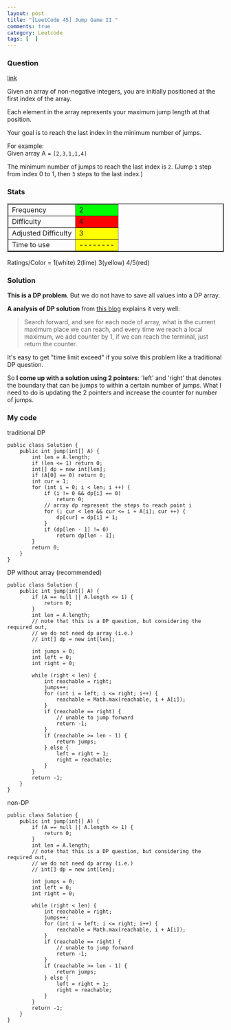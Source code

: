 ```yaml
---
layout: post
title: "[LeetCode 45] Jump Game II "
comments: true
category: Leetcode
tags: [  ]
---
```


### Question 

[link](http://oj.leetcode.com/problems/jump-game-ii/)

<div class="question-content">
<p></p><p>
Given an array of non-negative integers, you are initially positioned at the first index of the array.
</p>
<p>
Each element in the array represents your maximum jump length at that position. 
</p>
<p>
Your goal is to reach the last index in the minimum number of jumps.
</p>

<p>
For example:<br>
Given array A = <code>[2,3,1,1,4]</code>
</p>
<p>
The minimum number of jumps to reach the last index is <code>2</code>. (Jump <code>1</code> step from index 0 to 1, then <code>3</code> steps to the last index.)
</p><p></p>
</div>

### Stats

<table border="2">
	<tr>
		<td>Frequency</td>
		<td bgcolor="lime">2</td>
	</tr>
	<tr>
		<td>Difficulty</td>
		<td bgcolor="red">4</td>
	</tr>
	<tr>
		<td>Adjusted Difficulty</td>
		<td bgcolor="yellow">3</td>
	</tr>
	<tr>
		<td>Time to use</td>
		<td bgcolor="yellow">--------</td>
	</tr>
</table>

Ratings/Color = 1(white) 2(lime) 3(yellow) 4/5(red)

### Solution

__This is a DP problem__. But we do not have to save all values into a DP array. 

__A analysis of DP solution__ from [this blog](http://eric-yuan.me/leetcode-jump-game-ii/) explains it very well: 

> Search forward, and see for each node of array, what is the current maximum place we can reach, and every time we reach a local maximum, we add counter by 1, if we can reach the terminal, just return the counter.

It's easy to get "time limit exceed" if you solve this problem like a traditional DP question. 

So __I come up with a solution using 2 pointers__: 'left' and 'right' that denotes the boundary that can be jumps to within a certain number of jumps. What I need to do is updating the 2 pointers and increase the counter for number of jumps. 

### My code 

traditional DP

    public class Solution {
        public int jump(int[] A) {
            int len = A.length;
            if (len <= 1) return 0;
            int[] dp = new int[len];
            if (A[0] == 0) return 0;
            int cur = 1;
            for (int i = 0; i < len; i ++) {
                if (i != 0 && dp[i] == 0) 
                    return 0;
                // array dp represent the steps to reach point i
                for (; cur < len && cur <= i + A[i]; cur ++) {
                    dp[cur] = dp[i] + 1;
                }
                if (dp[len - 1] != 0) 
                    return dp[len - 1];
            }
            return 0;
        }
    }

DP without array (recommended)

	public class Solution {
	    public int jump(int[] A) {
	        if (A == null || A.length <= 1) {
	            return 0;
	        }
	        int len = A.length;
	        // note that this is a DP question, but considering the required out, 
	        // we do not need dp array (i.e.) 
	        // int[] dp = new int[len];
	        
	        int jumps = 0;
	        int left = 0;
	        int right = 0;
	        
	        while (right < len) {
	            int reachable = right;
	            jumps++;
	            for (int i = left; i <= right; i++) {
	                reachable = Math.max(reachable, i + A[i]);
	            }
	            if (reachable == right) {
	                // unable to jump forward
	                return -1;
	            }
	            if (reachable >= len - 1) {
	                return jumps;
	            } else {
	                left = right + 1;
	                right = reachable;
	            }
	        }
	        return -1;
	    }
	}

non-DP

    public class Solution {
        public int jump(int[] A) {
            if (A == null || A.length <= 1) {
                return 0;
            }
            int len = A.length;
            // note that this is a DP question, but considering the required out, 
            // we do not need dp array (i.e.) 
            // int[] dp = new int[len];

            int jumps = 0;
            int left = 0;
            int right = 0;

            while (right < len) {
                int reachable = right;
                jumps++;
                for (int i = left; i <= right; i++) {
                    reachable = Math.max(reachable, i + A[i]);
                }
                if (reachable == right) {
                    // unable to jump forward
                    return -1;
                }
                if (reachable >= len - 1) {
                    return jumps;
                } else {
                    left = right + 1;
                    right = reachable;
                }
            }
            return -1;
        }
    }
